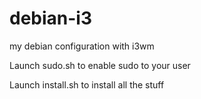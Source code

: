 # debian-i3
my debian configuration with i3wm

Launch sudo.sh to enable sudo to your user

Launch install.sh to install all the stuff
